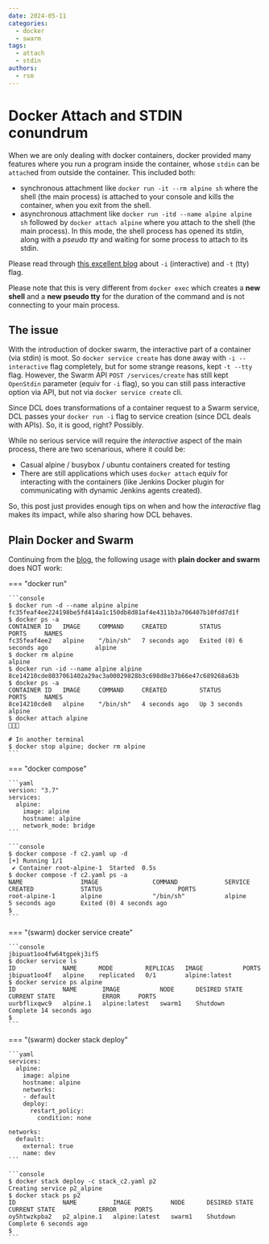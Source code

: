 ```yaml
---
date: 2024-05-11
categories:
  - docker
  - swarm
tags:
  - attach
  - stdin
authors:
  - rsm
---
```


# Docker Attach and STDIN conundrum

When we are only dealing with docker containers, docker provided many features where you run a program inside the container, whose `stdin` can be
`attach`ed from outside the container. This included both:

*   synchronous attachment like `docker run -it --rm alpine sh` where the shell (the main process) is attached to your console and kills the container, when you exit from the shell.
*   asynchronous attachment like `docker run -itd --name alpine alpine sh` followed by `docker attach alpine` where you attach to the shell (the main process). In this mode, the
shell process has opened its stdin, along with a _pseudo tty_ and waiting for some process to attach to its stdin.

<!-- more -->

Please read through [this excellent blog](https://www.baeldung.com/linux/docker-run-interactive-tty-options) about `-i` (interactive) and `-t` (tty) flag.

Please note that this is very different from `docker exec` which creates a __new shell__ and a __new pseudo tty__ for the duration of the command and is not connecting to your
main process.

## The issue

With the introduction of docker swarm, the interactive part of a container (via stdin) is moot. So `docker service create` has done away with
`-i --interactive` flag completely, but for some strange reasons, kept `-t --tty` flag. However, the Swarm API `POST /services/create` has still
kept `OpenStdin` parameter (equiv for `-i` flag), so you can still pass interactive option via API, but not via `docker service create` cli.

Since DCL does transformations of a container request to a Swarm service, DCL passes your `docker run -i` flag to service creation (since DCL deals
with APIs). So, it is good, right? Possibly.

While no serious service will require the _interactive_ aspect of the main process, there are two scenarious, where it could be:

* Casual alpine / busybox / ubuntu containers created for testing
* There are still applications which uses `docker attach` equiv for interacting with the containers (like Jenkins Docker plugin for communicating with dynamic Jenkins agents created).

So, this post just provides enough tips on when and how the _interactive_ flag makes its impact, while also sharing how DCL behaves.

## Plain Docker and Swarm

Continuing from the [blog](https://www.baeldung.com/linux/docker-run-interactive-tty-options), the following usage with __plain docker and swarm__ does NOT work:

=== "docker run"

    ```console
    $ docker run -d --name alpine alpine
    fc35feaf4ee224198be5fd414a1c150db8d81af4e4311b3a706407b10fdd7d1f
    $ docker ps -a
    CONTAINER ID   IMAGE     COMMAND     CREATED         STATUS                     PORTS     NAMES
    fc35feaf4ee2   alpine    "/bin/sh"   7 seconds ago   Exited (0) 6 seconds ago             alpine
    $ docker rm alpine
    alpine
    $ docker run -id --name alpine alpine
    8ce14210cde8037061402a29ac3a00029828b3c698d8e37b66e47c689268a63b
    $ docker ps -a
    CONTAINER ID   IMAGE     COMMAND     CREATED         STATUS         PORTS     NAMES
    8ce14210cde8   alpine    "/bin/sh"   4 seconds ago   Up 3 seconds             alpine
    $ docker attach alpine
    

    # In another terminal
    $ docker stop alpine; docker rm alpine
    ```

=== "docker compose"

    ```yaml
    version: "3.7"
    services:
      alpine:
        image: alpine
        hostname: alpine
        network_mode: bridge
    ```

    ```console
    $ docker compose -f c2.yaml up -d
    [+] Running 1/1
     ✔ Container root-alpine-1  Started  0.5s
    $ docker compose -f c2.yaml ps -a
    NAME                IMAGE               COMMAND             SERVICE             CREATED             STATUS                     PORTS
    root-alpine-1       alpine              "/bin/sh"           alpine              5 seconds ago       Exited (0) 4 seconds ago
    $
    ```

=== "(swarm) docker service create"

    ```console
    jbipuat1oo4fw64tgpekj3if5
    $ docker service ls
    ID             NAME      MODE         REPLICAS   IMAGE           PORTS
    jbipuat1oo4f   alpine    replicated   0/1        alpine:latest
    $ docker service ps alpine
    ID             NAME       IMAGE           NODE      DESIRED STATE   CURRENT STATE             ERROR     PORTS
    uurbflixqwc9   alpine.1   alpine:latest   swarm1    Shutdown        Complete 14 seconds ago
    $
    ```

=== "(swarm) docker stack deploy"

    ```yaml
    services:
      alpine:
        image: alpine
        hostname: alpine
        networks:
        - default
        deploy:
          restart_policy:
            condition: none

    networks:
      default:
        external: true
        name: dev
    ```

    ```console
    $ docker stack deploy -c stack_c2.yaml p2
    Creating service p2_alpine
    $ docker stack ps p2
    ID             NAME          IMAGE           NODE      DESIRED STATE   CURRENT STATE            ERROR     PORTS
    oy5htwzkpba2   p2_alpine.1   alpine:latest   swarm1    Shutdown        Complete 6 seconds ago
    $
    ```



